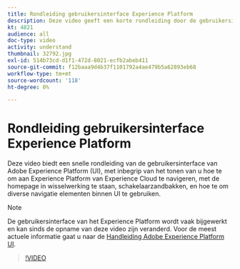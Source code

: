 ```yaml
---
title: Rondleiding gebruikersinterface Experience Platform
description: Deze video geeft een korte rondleiding door de gebruikersinterface van Adobe Experience Platform om u te tonen hoe te om aan Experience Platform van Experience Cloud, het homepage dashboard, de de enablement eigenschappen van de interface, de zandbakschakelaar en navigatie elementen te navigeren.
kt: 4821
audience: all
doc-type: video
activity: understand
thumbnail: 32792.jpg
exl-id: 514b73cd-d1f1-472d-8021-ecfb2abeb411
source-git-commit: f12baaa9d4b37f1101792a4ae479b5a62893eb68
workflow-type: tm+mt
source-wordcount: '118'
ht-degree: 0%

---
```


# Rondleiding gebruikersinterface Experience Platform

Deze video biedt een snelle rondleiding van de gebruikersinterface van Adobe Experience Platform (UI), met inbegrip van het tonen van u hoe te om aan Experience Platform van Experience Cloud te navigeren, met de homepage in wisselwerking te staan, schakelaarzandbakken, en hoe te om diverse navigatie elementen binnen UI te gebruiken.

>[!NOTE]
>
>De gebruikersinterface van het Experience Platform wordt vaak bijgewerkt en kan sinds de opname van deze video zijn veranderd. Voor de meest actuele informatie gaat u naar de [Handleiding Adobe Experience Platform UI](../ui-guide.md).


>[!VIDEO](https://video.tv.adobe.com/v/32792?quality=12&learn=on)
